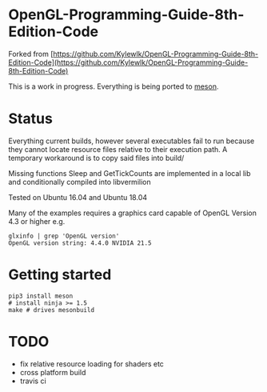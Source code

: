 # OpenGL-Programming-Guide-8th-Edition-Code

Forked from [https://github.com/Kylewlk/OpenGL-Programming-Guide-8th-Edition-Code](https://github.com/Kylewlk/OpenGL-Programming-Guide-8th-Edition-Code)        

This is a work in progress. Everything is being ported to [meson](http://www.mesonbuild.com).

# Status
Everything current builds, however several executables fail to run because they cannot locate resource files relative to their execution path. A temporary workaround is to copy said files into build/

Missing functions Sleep and GetTickCounts are implemented in a local lib and conditionally compiled into libvermilion

Tested on Ubuntu 16.04 and Ubuntu 18.04

Many of the examples requires a graphics card capable of OpenGL Version 4.3 or higher e.g.

    glxinfo | grep 'OpenGL version'
    OpenGL version string: 4.4.0 NVIDIA 21.5

# Getting started
    pip3 install meson
    # install ninja >= 1.5
    make # drives mesonbuild

# TODO
 * fix relative resource loading for shaders etc
 * cross platform build
 * travis ci
